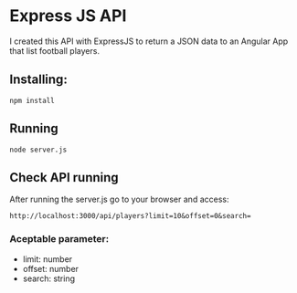 # Express JS API
I created this API with ExpressJS to return a JSON data to an Angular App that list football players.

## Installing:
```
npm install
```

## Running
```
node server.js
```

## Check API running
After running the server.js go to your browser and access:
```
http://localhost:3000/api/players?limit=10&offset=0&search=
```

### Aceptable parameter:
* limit: number
* offset: number
* search: string